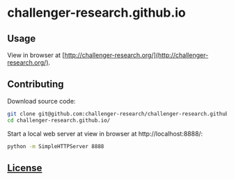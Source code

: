 # challenger-research.github.io

## Usage

View in browser at [http://challenger-research.org/](http://challenger-research.org/).

## Contributing

Download source code:

```` sh
git clone git@github.com:challenger-research/challenger-research.github.io.git
cd challenger-research.github.io/
````

Start a local web server at view in browser at http://localhost:8888/:

```` sh
python -m SimpleHTTPServer 8888
````

## [License](LICENSE.md)
